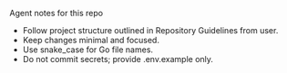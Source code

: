 Agent notes for this repo

- Follow project structure outlined in Repository Guidelines from user.
- Keep changes minimal and focused.
- Use snake_case for Go file names.
- Do not commit secrets; provide .env.example only.

